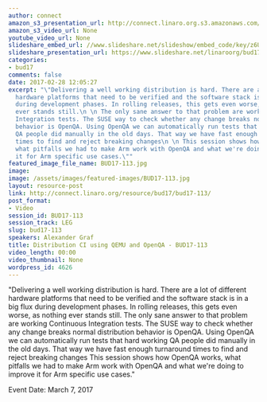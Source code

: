 ```yaml
---
author: connect
amazon_s3_presentation_url: http://connect.linaro.org.s3.amazonaws.com/bud17/Presentations/BUD17-113%3A+Distribution+CI+using+QEMU+and+OpenQA.pdf
amazon_s3_video_url: None
youtube_video_url: None
slideshare_embed_url: //www.slideshare.net/slideshow/embed_code/key/z6UyxwImy0wWog
slideshare_presentation_url: https://www.slideshare.net/linaroorg/bud17-113-distribution-ci-using-qemu-and-open-qa
categories:
- bud17
comments: false
date: 2017-02-28 12:05:27
excerpt: "\"Delivering a well working distribution is hard. There are a lot of different
  hardware platforms that need to be verified and the software stack is in a big flux
  during development phases. In rolling releases, this gets even worse, as nothing
  ever stands still.\n \n The only sane answer to that problem are working Continuous
  Integration tests. The SUSE way to check whether any change breaks normal distribution
  behavior is OpenQA. Using OpenQA we can automatically run tests that hard working
  QA people did manually in the old days. That way we have fast enough turnaround
  times to find and reject breaking changes\n \n This session shows how OpenQA works,
  what pitfalls we had to make Arm work with OpenQA and what we're doing to improve
  it for Arm specific use cases.\""
featured_image_file_name: BUD17-113.jpg
image:
image: /assets/images/featured-images/BUD17-113.jpg
layout: resource-post
link: http://connect.linaro.org/resource/bud17/bud17-113/
post_format:
- Video
session_id: BUD17-113
session_track: LEG
slug: bud17-113
speakers: Alexander Graf
title: Distribution CI using QEMU and OpenQA - BUD17-113
video_length: 00:00
video_thumbnail: None
wordpress_id: 4626
---
```


"Delivering a well working distribution is hard. There are a lot of different hardware platforms that need to be verified and the software stack is in a big flux during development phases. In rolling releases, this gets even worse, as nothing ever stands still.    The only sane answer to that problem are working Continuous Integration tests. The SUSE way to check whether any change breaks normal distribution behavior is OpenQA. Using OpenQA we can automatically run tests that hard working QA people did manually in the old days. That way we have fast enough turnaround times to find and reject breaking changes    This session shows how OpenQA works, what pitfalls we had to make Arm work with OpenQA and what we're doing to improve it for Arm specific use cases."

Event Date: March 7, 2017
